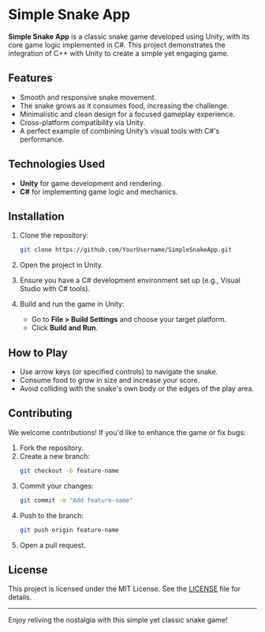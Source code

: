 # Simple Snake App  

**Simple Snake App** is a classic snake game developed using Unity, with its core game logic implemented in C#. This project demonstrates the integration of C++ with Unity to create a simple yet engaging game.  

## Features  

- Smooth and responsive snake movement.  
- The snake grows as it consumes food, increasing the challenge.  
- Minimalistic and clean design for a focused gameplay experience.  
- Cross-platform compatibility via Unity.  
- A perfect example of combining Unity’s visual tools with C#'s performance.  

## Technologies Used  

- **Unity** for game development and rendering.  
- **C#** for implementing game logic and mechanics.  

## Installation  

1. Clone the repository:  
    ```bash
    git clone https://github.com/YourUsername/SimpleSnakeApp.git
    ```
2. Open the project in Unity.  

3. Ensure you have a C# development environment set up (e.g., Visual Studio with C# tools).  

4. Build and run the game in Unity:  
    - Go to **File > Build Settings** and choose your target platform.  
    - Click **Build and Run**.  

## How to Play  

- Use arrow keys (or specified controls) to navigate the snake.  
- Consume food to grow in size and increase your score.  
- Avoid colliding with the snake's own body or the edges of the play area.  

## Contributing  

We welcome contributions! If you'd like to enhance the game or fix bugs:  
1. Fork the repository.  
2. Create a new branch:  
    ```bash
    git checkout -b feature-name
    ```
3. Commit your changes:  
    ```bash
    git commit -m "Add feature-name"
    ```
4. Push to the branch:  
    ```bash
    git push origin feature-name
    ```
5. Open a pull request.  

## License  

This project is licensed under the MIT License. See the [LICENSE](LICENSE) file for details.  

---  

Enjoy reliving the nostalgia with this simple yet classic snake game!  
